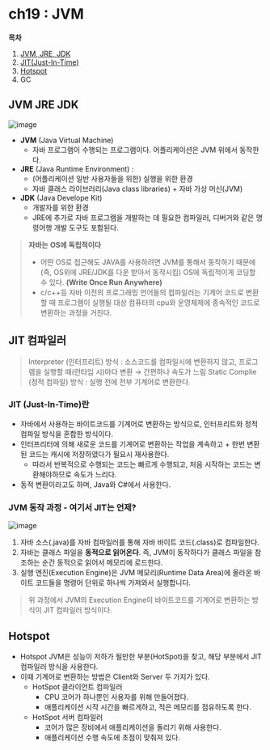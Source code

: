 # ch19 : JVM

**목차**

1. [JVM, JRE, JDK](#jvm-jre-jdk)
2. [JIT(Just-In-Time)](#jit-컴파일러)
3. [Hotspot](#Hotspot)
4. GC

## JVM JRE JDK

![image](https://user-images.githubusercontent.com/77563814/184497383-7e95d8d7-923e-45ee-9e5d-3d96f885dfe6.png)

- **JVM** (Java Virtual Machine)
    - 자바 프로그램이 수행되는 프로그램이다. 어플리케이션은 JVM 위에서 동작한다.
- **JRE** (Java Runtime Environment) :
    - (어플리케이션 일반 사용자들을 위한) 실행을 위한 환경
    - 자바 클래스 라이브러리(Java class libraries) + 자바 가상 머신(JVM)
- **JDK** (Java Develope Kit)
    - 개발자를 위한 환경
    - JRE에 추가로 자바 프로그램을 개발하는 데 필요한 컴파일러, 디버거와 같은 명령어행 개발 도구도 포함된다.

> **자바는** **OS에 독립적이다**
> 
> - 어떤 OS로 접근해도 JAVA를 사용하려면 JVM를 통해서 동작하기 때문에 (즉, OS위에 JRE/JDK를 다운 받아서 동작시킴) OS에 독립적이게 코딩할 수 있다. **(**Write Once Run Anywhere**)**
> - c/c++등 자바 이전의 프로그래밍 언어들의 컴파일러는 기계어 코드로 변환할 때 프로그램이 실행될 대상 컴퓨터의 cpu와 운영체제에 종속적인 코드로 변환하는 과정을 거친다.

## JIT 컴파일러

> Interpreter (인터프리트) 방식 : 소스코드를 컴파일시에 변환하지 않고, 프로그램을 실행할 때(런타임 시)마다 변환 → 간편하나 속도가 느림
Static Complie (정적 컴파일) 방식 : 실행 전에 전부 기계어로 변환한다.
> 

### **JIT (Just-In-Time)란**
- 자바에서 사용하는 바이트코드를 기계어로 변환하는 방식으로, 인터프리트와 정적 컴파일 방식을 혼합한 방식이다.
- 인터프리터에 의해 새로운 코드를 기계어로 변환하는 작업을 계속하고 + 한번 변환된 코드는 캐시에 저장하였다가 필요시 재사용한다.
    - 따라서 반복적으로 수행되는 코드는 빠르게 수행되고, 처음 시작하는 코드는 변환해야하므로 속도가 느리다.
- 동적 변환이라고도 하며, Java와 C#에서 사용한다.

### JVM **동작 과정 - 여기서 JIT는 언제?**

![image](https://user-images.githubusercontent.com/77563814/184497392-e7d6ccae-086c-473f-baf4-5ae28a14862f.png)

1. 자바 소스(.java)를 자바 컴파일러를 통해 자바 바이트 코드(.class)로 컴파일한다.
2. 자바는 클래스 파일을 **동적으로 읽어온다**. 즉, JVM이 동작하다가 클래스 파일을 참조하는 순간 동적으로 읽어서 메모리에 로드한다.
3. 실행 엔진(Execution Engine)은 JVM 메모리(Runtime Data Area)에 올라온 바이트 코드들을 명령어 단위로 하나씩 가져와서 실행합니다.

> 위 과정에서 JVM의 Execution Engine이 바이트코드를 기계어로 변환하는 방식이 JIT 컴파일러 방식이다.
> 

## Hotspot

- Hotspot JVM은 성능이 저하가 될만한 부분(HotSpot)을 찾고, 해당 부분에서 JIT 컴파일러 방식을 사용한다.
- 이때 기계어로 변환하는 방법은 Client와 Server 두 가지가 있다.
    - HotSpot 클라이언트 컴파일러
        - CPU 코어가 하나뿐인 사용자를 위해 만들어졌다.
        - 애플리케이션 시작 시간을 빠르게하고, 적은 메모리를 점유하도록 한다.
    - HotSpot 서버 컴파일러
        - 코어가 많은 장비에서 애플리케이션을 돌리기 위해 사용한다.
        - 애플리케이션 수행 속도에 초점이 맞춰져 있다.
